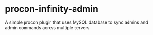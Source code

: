 # procon-infinity-admin
A simple procon plugin that uses MySQL database to sync admins and admin commands across multiple servers
